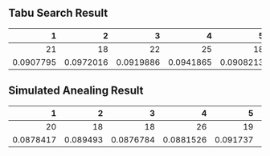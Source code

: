 ## Tabu Search Result
|          1 |          2 |          3 |          4 |          5 |          6 |          7 |          8 |          9 |         10 |        MAX |        MIN |        AVE |
|-----------:|-----------:|-----------:|-----------:|-----------:|-----------:|-----------:|-----------:|-----------:|-----------:|-----------:|-----------:|-----------:|
| 21         | 18         | 22         | 25         | 18         | 20         | 19         | 24         | 20         | 21         | 25         | 18         | 20.8       |
|  0.0907795 |  0.0972016 |  0.0919886 |  0.0941865 |  0.0908213 |  0.0927615 |  0.0917673 |  0.0880775 |  0.0957434 |  0.0932868 |  0.0972016 |  0.0880775 |  0.0926614 |

## Simulated Anealing Result
|          1 |         2 |          3 |          4 |         5 |          6 |          7 |          8 |          9 |         10 |       MAX |        MIN |        AVE |
|-----------:|----------:|-----------:|-----------:|----------:|-----------:|-----------:|-----------:|-----------:|-----------:|----------:|-----------:|-----------:|
| 20         | 18        | 18         | 26         | 19        | 18         | 20         | 27         | 17         | 26         | 27        | 17         | 20.9       |
|  0.0878417 |  0.089493 |  0.0876784 |  0.0881526 |  0.091737 |  0.0913305 |  0.0880342 |  0.0859489 |  0.0896077 |  0.0877514 |  0.091737 |  0.0859489 |  0.0887576 |

